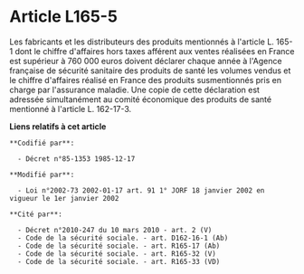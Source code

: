 # Article L165-5

Les fabricants et les distributeurs des produits mentionnés à l'article L. 165-1 dont le chiffre d'affaires hors taxes
afférent aux ventes réalisées en France est supérieur à 760 000 euros doivent déclarer chaque année à l'Agence française de
sécurité sanitaire des produits de santé les volumes vendus et le chiffre d'affaires réalisé en France des produits
susmentionnés pris en charge par l'assurance maladie. Une copie de cette déclaration est adressée simultanément au comité
économique des produits de santé mentionné à l'article L. 162-17-3.

**Liens relatifs à cet article**

	**Codifié par**:

	  - Décret n°85-1353 1985-12-17

	**Modifié par**:

	  - Loi n°2002-73 2002-01-17 art. 91 1° JORF 18 janvier 2002 en vigueur le 1er janvier 2002

	**Cité par**:

	  - Décret n°2010-247 du 10 mars 2010 - art. 2 (V)
	  - Code de la sécurité sociale. - art. D162-16-1 (Ab)
	  - Code de la sécurité sociale. - art. R165-17 (Ab)
	  - Code de la sécurité sociale. - art. R165-32 (V)
	  - Code de la sécurité sociale. - art. R165-33 (VD)
